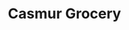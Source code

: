 ---
title: "Casmur Grocery"
url: /portland/casmur-grocery-northeast-111th-avenue/
shop: Süßwaren
---
